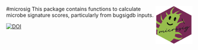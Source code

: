 #microsig   <img src="man/microsig_hex.png" align="right" width="100" />
This package contains functions to calculate microbe signature scores, particularly from bugsigdb inputs.

[![DOI](https://zenodo.org/badge/698243710.svg)](https://zenodo.org/badge/latestdoi/698243710)
